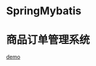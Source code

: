 # SpringMybatis
# 商品订单管理系统
[demo](http://htmlpreview.github.io/?https://github.com/Emiyaa/Emiyaa.github.io/blob/master/src/main/webapp/index.jsp)
